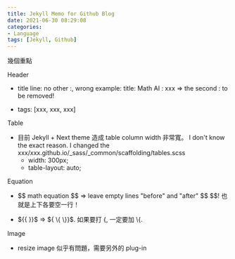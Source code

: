 ```yaml
---
title: Jekyll Memo for Github Blog
date: 2021-06-30 08:29:08
categories:
- Language
tags: [Jekyll, Github]
---
```


幾個重點

Header
* title line:  no other :,  wrong example:  title: Math AI : xxx => the second : to be removed!

* tags: [xxx, xxx, xxx]

Table
* 目前 Jekyll + Next theme 造成 table column width 非常寬。 I don't know the exact reason.  I changed the xxx/xxx.github.io/_sass/_common/scaffolding/tables.scss
    * width: 300px;
    * table-layout: auto; 

Equation

* \$\$ math equation \$\$ => leave empty lines "before" and "after" \$\$ \$\$! 也就是上下各要空一行！

* \$\{\{ \}\}\$  => \$\{ \\{ \\}\}\$.  如果要打 {, 一定要加 \\{. 


Image
* resize image 似乎有問題，需要另外的 plug-in